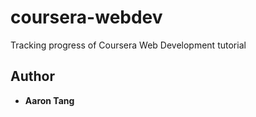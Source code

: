 # coursera-webdev
Tracking progress of Coursera Web Development tutorial

## Author
- **Aaron Tang**
